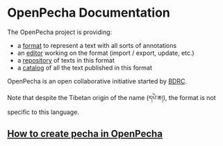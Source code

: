 
# OpenPecha Documentation


The OpenPecha project is providing:
- a [format](https://openpecha.org/format/) to represent a text with all sorts of annotations
- an [editor](https://openpecha.org/editor/) working on the format (import / export, update, etc.)
- a [repository](https://openpecha.org/repository/) of texts in this format
- a [catalog](https://openpecha.org/catalog/) of all the text published in this format

OpenPecha is an open collaborative initiative started by [BDRC](www.tbrc.org). 

Note that despite the Tibetan origin of the name (དཔེ་ཆ།), the format is not specific to this language.

## [How to create pecha in OpenPecha](https://openpecha-dev.github.io/catalog/how_to_create_pecha/)
